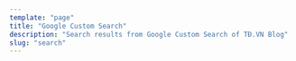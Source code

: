 ```yaml
---
template: "page"
title: "Google Custom Search"
description: "Search results from Google Custom Search of TĐ.VN Blog"
slug: "search"
---
```


<script async src="https://cse.google.com/cse.js?cx=partner-pub-1932696824172910:bvnk1ezmb1a"></script>
<div class="gcse-searchresults-only"></div>
